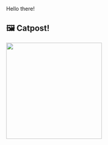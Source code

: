 Hello there!



## 🖼️ Catpost!

<sub>
    <img src="https://cdn2.thecatapi.com/images/4g3.gif" height="256">
</sub>

